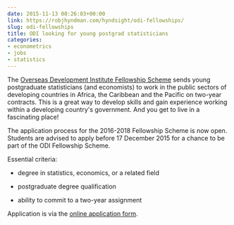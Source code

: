 ```yaml
---
date: 2015-11-13 00:26:03+00:00
link: https://robjhyndman.com/hyndsight/odi-fellowships/
slug: odi-fellowships
title: ODI looking for young postgrad statisticians
categories:
- econometrics
- jobs
- statistics
---
```


The [Overseas Development Institute Fellowship Scheme](http://www.odi.org/fellowship-scheme) sends young postgraduate statisticians (and economists) to work in the public sectors of developing countries in Africa, the Caribbean and the Pacific on two-year contracts. This is a great way to develop skills and gain experience working within a developing country's government. And you get to live in a fascinating place!

The application process for the 2016-2018 Fellowship Scheme is now open. Students are advised to apply before 17 December 2015 for a chance to be part of the ODI Fellowship Scheme.

Essential criteria:



  * degree in statistics, economics, or a related field

  * postgraduate degree qualification

  * ability to commit to a two-year assignment

Application is via the [online application form](https://jobs.odi.org.uk/VacancyInformation.aspx?VId=24469).
